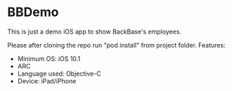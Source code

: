 # BBDemo
This is just a demo iOS app to show BackBase's employees.

Please after cloning the repo run "pod install" from project folder.
Features:
- Minimum OS: iOS 10.1
- ARC
- Language used: Objective-C
- Device: iPad/iPhone

